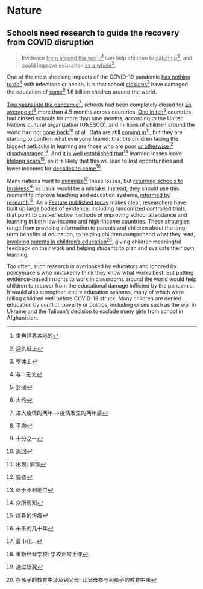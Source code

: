 # Nature

## Schools need research to guide the recovery from COVID disruption

> Evidence <u>from around the world</u>[^1] can help children to <u>catch up</u>[^2], and could improve education <u>as a whole</u>[^3].

[^1]:来自世界各地的
[^2]:迎头赶上
[^3]:整体上

One of the most shocking impacts of the COVID-19 pandemic <u>has nothing to do</u>[^4] with infections or health. It is that school <u>closures</u>[^5] have damaged the education of <u>some</u>[^6] 1.6 billion children around the world.

[^4]:与…无关
[^5]:封闭
[^6]:大约

<u>Two years into the pandemic</u>[^7], schools had been completely closed for <u>an average of</u>[^8] more than 4.5 months across countries. <u>One in ten</u>[^9] countries had closed schools for more than nine months, according to the United Nations cultural organization (UNESCO), and millions of children around the world had not <u>gone back</u>[^10] at all. Data are still <u>coming in</u>[^11], but they are starting to confirm what everyone feared: that the children facing the biggest setbacks in learning are those who are poor <u>or otherwise</u>[^12] <u>disadvantaged</u>[^13]. And <u>it is well established that</u>[^14] learning losses leave <u>lifelong scars</u>[^15], so it is likely that this will lead to lost opportunities and lower incomes for <u>decades to come</u>[^16].

[^7]:进入疫情的两年–>疫情发生的两年后
[^8]:平均
[^9]:十分之一
[^10]:返回
[^11]:出现; 涌现
[^12]:或者
[^13]:处于不利地位
[^14]:众所周知
[^15]:终身的伤痕
[^16]:未来的几十年

Many nations want to <u>minimize</u>[^17] these losses, but <u>returning schools to business</u>[^18] as usual would be a mistake. Instead, they should use this moment to improve teaching and education systems, <u>informed by research</u>[^20]. As a [Feature published today](https://www.nature.com/articles/d41586-022-01387-7) makes clear, researchers have built up large bodies of evidence, including randomized controlled trials, that point to cost-effective methods of improving school attendance and learning in both low-income and high-income countries. These strategies range from providing information to parents and children about the long-term benefits of education, to helping children comprehend what they read, <u>involving parents in children’s education</u>[^19], giving children meaningful feedback on their work and helping students to plan and evaluate their own learning.

[^17]:最小化…
[^18]:重新经营学校; 学校正常上课
[^19]:在孩子的教育中涉及到父母; 让父母参与到孩子的教育中来
[^20]:通过研究

Too often, such research is overlooked by educators and ignored by policymakers who mistakenly think they know what works best. But putting evidence-based insights to work in classrooms around the world would help children to recover from the educational damage inflicted by the pandemic. It would also strengthen entire education systems, many of which were failing children well before COVID-19 struck. Many children are denied education by conflict, poverty or politics, including crises such as the war in Ukraine and the Taliban’s decision to exclude many girls from school in Afghanistan.

